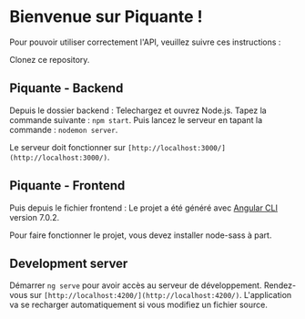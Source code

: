 # Bienvenue sur Piquante ! 

Pour pouvoir utiliser correctement l'API, veuillez suivre ces instructions :

Clonez ce repository. 

## Piquante - Backend
Depuis le dossier backend :
Telechargez et ouvrez Node.js. Tapez la commande suivante : `npm start`. Puis lancez le serveur en tapant la commande : `nodemon server`.

Le serveur doit fonctionner sur `[http://localhost:3000/](http://localhost:3000/)`.

## Piquante - Frontend
Puis depuis le fichier frontend :
Le projet a été généré avec [Angular CLI](https://github.com/angular/angular-cli) version 7.0.2.

Pour faire fonctionner le projet, vous devez installer node-sass à part.

## Development server

Démarrer `ng serve` pour avoir accès au serveur de développement. Rendez-vous sur `[http://localhost:4200/](http://localhost:4200/)`. L'application va se recharger automatiquement si vous modifiez un fichier source.
